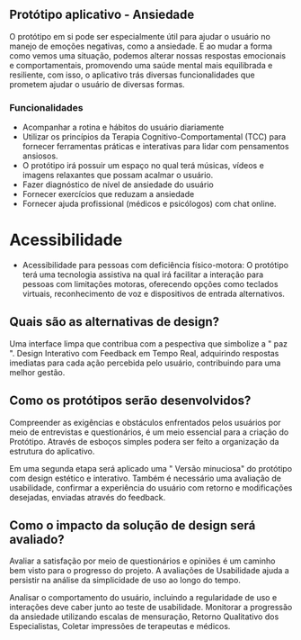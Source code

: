 ## Protótipo aplicativo - Ansiedade 
O protótipo em si pode ser especialmente útil para ajudar o usuário no manejo de emoções negativas, como a ansiedade. E ao mudar a forma como vemos uma situação, podemos alterar nossas respostas emocionais e comportamentais, promovendo uma saúde mental mais equilibrada e resiliente, com isso, o aplicativo trás diversas funcionalidades que prometem ajudar o usuário de diversas formas. 
### Funcionalidades
* Acompanhar a rotina e hábitos do usuário diariamente 
* Utilizar os princípios da Terapia Cognitivo-Comportamental (TCC) para fornecer ferramentas práticas e interativas para lidar com pensamentos ansiosos.
* O protótipo irá possuir um espaço no qual terá músicas, vídeos e imagens relaxantes que possam acalmar o usuário.
* Fazer diagnóstico de nível de ansiedade do usuário
* Fornecer exercícios que reduzam a ansiedade
* Fornecer ajuda profissional (médicos e psicólogos) com chat online.
# Acessibilidade
* Acessibilidade para pessoas com deficiência físico-motora: O protótipo terá uma tecnologia assistiva na qual irá facilitar a interação para pessoas com limitações motoras, oferecendo opções como teclados virtuais, reconhecimento de voz e dispositivos de entrada alternativos.

## Quais são as alternativas de design?
Uma interface limpa que contribua com a pespectiva que simbolize a " paz ". Design Interativo com Feedback em Tempo Real, adquirindo respostas imediatas para cada ação percebida pelo usuário, contribuindo para uma melhor gestão.
## Como os protótipos serão desenvolvidos?
Compreender as exigências e obstáculos enfrentados pelos usuários por meio de entrevistas e questionários, é um meio essencial para a criação do Protótipo. Através de esboços simples podera ser feito a organização da estrutura do aplicativo.

Em uma segunda etapa será aplicado uma " Versão minuciosa" do protótipo com design estético e interativo. Também é necessário uma avaliação de usabilidade, confirmar a experiência do usuário com retorno e modificações desejadas, enviadas através do feedback.
## Como o impacto da solução de design será avaliado?
Avaliar a satisfação por meio de questionários e opiniões é um caminho bem visto para o progresso do projeto. A avaliações de Usabilidade ajuda a persistir na análise da simplicidade de uso ao longo do tempo. 

Analisar o comportamento do usuário, incluindo a regularidade de uso e interações deve caber junto ao teste de usabilidade. Monitorar a progressão da ansiedade utilizando escalas de mensuração, Retorno Qualitativo dos Especialistas, Coletar impressões de terapeutas e médicos.





